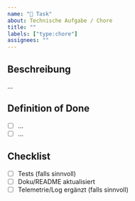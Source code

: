```yaml
---
name: "🧰 Task"
about: Technische Aufgabe / Chore
title: ""
labels: ["type:chore"]
assignees: ""
---
```


## Beschreibung
…

## Definition of Done
- [ ] …
- [ ] …

## Checklist
- [ ] Tests (falls sinnvoll)
- [ ] Doku/README aktualisiert
- [ ] Telemetrie/Log ergänzt (falls sinnvoll)
